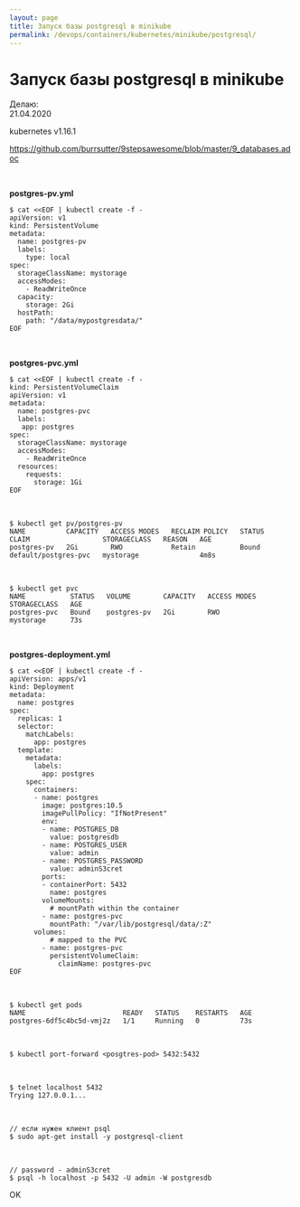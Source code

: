 ```yaml
---
layout: page
title: Запуск базы postgresql в minikube
permalink: /devops/containers/kubernetes/minikube/postgresql/
---
```


# Запуск базы postgresql в minikube

Делаю:  
21.04.2020

kubernetes v1.16.1

https://github.com/burrsutter/9stepsawesome/blob/master/9_databases.adoc

<br/>

**postgres-pv.yml**

```
$ cat <<EOF | kubectl create -f -
apiVersion: v1
kind: PersistentVolume
metadata:
  name: postgres-pv
  labels:
    type: local
spec:
  storageClassName: mystorage
  accessModes:
    - ReadWriteOnce
  capacity:
    storage: 2Gi
  hostPath:
    path: "/data/mypostgresdata/"
EOF
```

<br/>

**postgres-pvc.yml**

```
$ cat <<EOF | kubectl create -f -
kind: PersistentVolumeClaim
apiVersion: v1
metadata:
  name: postgres-pvc
  labels:
   app: postgres
spec:
  storageClassName: mystorage
  accessModes:
    - ReadWriteOnce
  resources:
    requests:
      storage: 1Gi
EOF
```

<br/>

```
$ kubectl get pv/postgres-pv
NAME          CAPACITY   ACCESS MODES   RECLAIM POLICY   STATUS   CLAIM                  STORAGECLASS   REASON   AGE
postgres-pv   2Gi        RWO            Retain           Bound    default/postgres-pvc   mystorage               4m8s
```

<br/>

```
$ kubectl get pvc
NAME           STATUS   VOLUME        CAPACITY   ACCESS MODES   STORAGECLASS   AGE
postgres-pvc   Bound    postgres-pv   2Gi        RWO            mystorage      73s
```

<br/>

**postgres-deployment.yml**

```
$ cat <<EOF | kubectl create -f -
apiVersion: apps/v1
kind: Deployment
metadata:
  name: postgres
spec:
  replicas: 1
  selector:
    matchLabels:
      app: postgres
  template:
    metadata:
      labels:
        app: postgres
    spec:
      containers:
      - name: postgres
        image: postgres:10.5
        imagePullPolicy: "IfNotPresent"
        env:
        - name: POSTGRES_DB
          value: postgresdb
        - name: POSTGRES_USER
          value: admin
        - name: POSTGRES_PASSWORD
          value: adminS3cret
        ports:
        - containerPort: 5432
          name: postgres
        volumeMounts:
          # mountPath within the container
        - name: postgres-pvc
          mountPath: "/var/lib/postgresql/data/:Z"
      volumes:
          # mapped to the PVC
        - name: postgres-pvc
          persistentVolumeClaim:
            claimName: postgres-pvc
EOF
```

<br/>

```
$ kubectl get pods
NAME                        READY   STATUS    RESTARTS   AGE
postgres-6df5c4bc5d-vmj2z   1/1     Running   0          73s
```

<br/>

```
$ kubectl port-forward <posgtres-pod> 5432:5432

```

<br/>

    $ telnet localhost 5432
    Trying 127.0.0.1...

<br/>

    // если нужен клиент psql
    $ sudo apt-get install -y postgresql-client

<br/>

    // password - adminS3cret
    $ psql -h localhost -p 5432 -U admin -W postgresdb

OK

<!--

<br/>

**Запускаю pgAdmin**

```
$ docker run -e PGADMIN_DEFAULT_EMAIL='username' -e PGADMIN_DEFAULT_PASSWORD='password' -p 5555:80 --name pgadmin dpage/pgadmin4
```


<br/>

Запускаю в виртуалке minikube

    $ minikube --profile my-profile ssh


<br/>

```
$ docker run -e PGADMIN_DEFAULT_EMAIL='username' -e PGADMIN_DEFAULT_PASSWORD='password' -p 5555:80 --name pgadmin dpage/pgadmin4
```

<br/>

    $ minikube --profile my-profile ip
    192.168.99.115



<br/>

http://192.168.99.115:5555/


-->